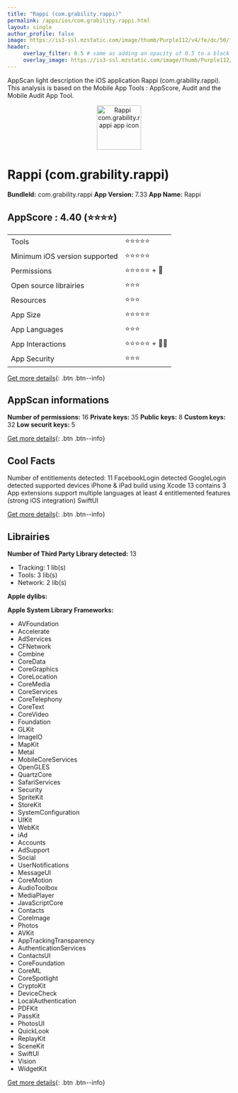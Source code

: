 ```yaml
---
title: "Rappi (com.grability.rappi)"
permalink: /apps/ios/com.grability.rappi.html
layout: single
author_profile: false
image: https://is3-ssl.mzstatic.com/image/thumb/Purple112/v4/fe/dc/50/fedc50cc-25fc-6feb-c6d1-ecd1e759ed28/AppIcon-0-1x_U007emarketing-0-10-0-0-sRGB-GLES2_U002c0-85-220.png/512x512bb.jpg
header: 
     overlay_filter: 0.5 # same as adding an opacity of 0.5 to a black background
     overlay_image: https://is3-ssl.mzstatic.com/image/thumb/Purple112/v4/fe/dc/50/fedc50cc-25fc-6feb-c6d1-ecd1e759ed28/AppIcon-0-1x_U007emarketing-0-10-0-0-sRGB-GLES2_U002c0-85-220.png/512x512bb.jpg
---
```

AppScan light description the iOS application Rappi (com.grability.rappi). This analysis is based on the Mobile App Tools : AppScore, Audit and the Mobile Audit App Tool.

  
  
<div style="text-align: center;"><img src="https://is3-ssl.mzstatic.com/image/thumb/Purple112/v4/fe/dc/50/fedc50cc-25fc-6feb-c6d1-ecd1e759ed28/AppIcon-0-1x_U007emarketing-0-10-0-0-sRGB-GLES2_U002c0-85-220.png/512x512bb.jpg" width="100" height="100" alt="Rappi com.grability.rappi app icon"></div>  
  
# Rappi (com.grability.rappi)

**BundleId:** com.grability.rappi
**App Version:** 7.33
**App Name:** Rappi


## AppScore : 4.40 (⭐️⭐️⭐️⭐️) 

<table>
<tr><td> Tools </td><td> ⭐️⭐️⭐️⭐️⭐️ </td></tr>
<tr><td> Minimum iOS version supported </td><td> ⭐️⭐️⭐️⭐️⭐️ </td></tr>
<tr><td> Permissions </td><td> ⭐️⭐️⭐️⭐️⭐️ + 🌟 </td></tr>
<tr><td> Open source librairies </td><td> ⭐️⭐️⭐️ </td></tr>
<tr><td> Resources </td><td> ⭐️⭐️⭐️ </td></tr>
<tr><td> App Size </td><td> ⭐️⭐️⭐️⭐️⭐️ </td></tr>
<tr><td> App Languages </td><td> ⭐️⭐️⭐️ </td></tr>
<tr><td> App Interactions </td><td> ⭐️⭐️⭐️⭐️⭐️ + 🌟🌟 </td></tr>
<tr><td> App Security </td><td> ⭐️⭐️⭐️ </td></tr>
</table>

[Get more details](/pricing.html){: .btn .btn--info}  
  
## AppScan informations 

**Number of permissions:** 16
**Private keys:** 35
**Public keys:** 8
**Custom keys:** 32
**Low securit keys:** 5
  
[Get more details](/pricing.html){: .btn .btn--info}

## Cool Facts

Number of entitlements detected: 11
FacebookLogin detected
GoogleLogin detected
supported devices iPhone & iPad
build using Xcode 13
contains 3 App extensions
support multiple languages
at least 4 entitlemented features (strong iOS integration)
SwiftUI
  
[Get more details](/pricing.html){: .btn .btn--info}

## Librairies 
**Number of Third Party Library detected:** 13
- Tracking: 1 lib(s)
- Tools: 3 lib(s)
- Network: 2 lib(s)

**Apple dylibs:**


**Apple System Library Frameworks:**
- AVFoundation
- Accelerate
- AdServices
- CFNetwork
- Combine
- CoreData
- CoreGraphics
- CoreLocation
- CoreMedia
- CoreServices
- CoreTelephony
- CoreText
- CoreVideo
- Foundation
- GLKit
- ImageIO
- MapKit
- Metal
- MobileCoreServices
- OpenGLES
- QuartzCore
- SafariServices
- Security
- SpriteKit
- StoreKit
- SystemConfiguration
- UIKit
- WebKit
- iAd
- Accounts
- AdSupport
- Social
- UserNotifications
- MessageUI
- CoreMotion
- AudioToolbox
- MediaPlayer
- JavaScriptCore
- Contacts
- CoreImage
- Photos
- AVKit
- AppTrackingTransparency
- AuthenticationServices
- ContactsUI
- CoreFoundation
- CoreML
- CoreSpotlight
- CryptoKit
- DeviceCheck
- LocalAuthentication
- PDFKit
- PassKit
- PhotosUI
- QuickLook
- ReplayKit
- SceneKit
- SwiftUI
- Vision
- WidgetKit


  
[Get more details](/pricing.html){: .btn .btn--info}

